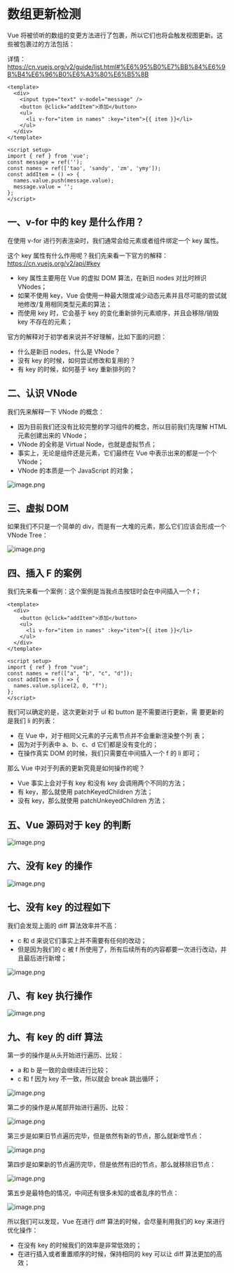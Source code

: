 # 数组更新检测

Vue 将被侦听的数组的变更方法进行了包裹，所以它们也将会触发视图更新。这些被包裹过的方法包括：

详情：https://cn.vuejs.org/v2/guide/list.html#%E6%95%B0%E7%BB%84%E6%9B%B4%E6%96%B0%E6%A3%80%E6%B5%8B

```vue
<template>
  <div>
    <input type="text" v-model="message" />
    <button @click="addItem">添加</button>
    <ul>
      <li v-for="item in names" :key="item">{{ item }}</li>
    </ul>
  </div>
</template>

<script setup>
import { ref } from 'vue';
const message = ref('');
const names = ref(['tao', 'sandy', 'zm', 'ymy']);
const addItem = () => {
  names.value.push(message.value);
  message.value = '';
};
</script>
```

## 一、v-for 中的 key 是什么作用？

在使用 v-for 进行列表渲染时，我们通常会给元素或者组件绑定一个 key 属性。

这个 key 属性有什么作用呢？我们先来看一下官方的解释： https://cn.vuejs.org/v2/api/#key

- key 属性主要用在 Vue 的虚拟 DOM 算法，在新旧 nodes 对比时辨识 VNodes；
- 如果不使用 key，Vue 会使用一种最大限度减少动态元素并且尽可能的尝试就地修改/复用相同类型元素的算法；
- 而使用 key 时，它会基于 key 的变化重新排列元素顺序，并且会移除/销毁 key 不存在的元素；

官方的解释对于初学者来说并不好理解，比如下面的问题：

- 什么是新旧 nodes，什么是 VNode？
- 没有 key 的时候，如何尝试修改和复用的？
- 有 key 的时候，如何基于 key 重新排列的？

## 二、认识 VNode

我们先来解释一下 VNode 的概念：

- 因为目前我们还没有比较完整的学习组件的概念，所以目前我们先理解 HTML 元素创建出来的 VNode；
- VNode 的全称是 Virtual Node，也就是虚拟节点；
- 事实上，无论是组件还是元素，它们最终在 Vue 中表示出来的都是一个个 VNode；
- VNode 的本质是一个 JavaScript 的对象；

![image.png](https://img11.360buyimg.com/ddimg/jfs/t1/61450/24/17363/10187/613f10a4Eee15d99d/4900c6cc39736c51.png)

## 三、虚拟 DOM

如果我们不只是一个简单的 div，而是有一大堆的元素，那么它们应该会形成一个 VNode Tree：

![image.png](https://img14.360buyimg.com/ddimg/jfs/t1/73668/17/16556/314426/613f117cE17093613/e31718d3df181780.png)

## 四、插入 F 的案例

我们先来看一个案例：这个案例是当我点击按钮时会在中间插入一个 f；

```vue
<template>
  <div>
    <button @click="addItem">添加</button>
    <ul>
      <li v-for="item in names" :key="item">{{ item }}</li>
    </ul>
  </div>
</template>

<script setup>
import { ref } from "vue";
const names = ref(["a", "b", "c", "d"]);
const addItem = () => {
  names.value.splice(2, 0, "f");
};
</script>
```

我们可以确定的是，这次更新对于 ul 和 button 是不需要进行更新，需
要更新的是我们 li 的列表：

- 在 Vue 中，对于相同父元素的子元素节点并不会重新渲染整个列
  表；
- 因为对于列表中 a、b、c、d 它们都是没有变化的；
- 在操作真实 DOM 的时候，我们只需要在中间插入一个 f 的 li 即可；

那么 Vue 中对于列表的更新究竟是如何操作的呢？

- Vue 事实上会对于有 key 和没有 key 会调用两个不同的方法；
- 有 key，那么就使用 patchKeyedChildren 方法；
- 没有 key，那么就使用 patchUnkeyedChildren 方法；

## 五、Vue 源码对于 key 的判断

![image.png](https://img13.360buyimg.com/ddimg/jfs/t1/85283/37/20422/865786/613f2d45Eb1bd439a/c4f997c005fd2d5f.png)

## 六、没有 key 的操作

![image.png](https://img14.360buyimg.com/ddimg/jfs/t1/6884/7/13023/789360/613f2d5fEebcd1a2c/ccdc1019c392390c.png)

## 七、没有 key 的过程如下

我们会发现上面的 diff 算法效率并不高：

- c 和 d 来说它们事实上并不需要有任何的改动；
- 但是因为我们的 c 被 f 所使用了，所有后续所有的内容都要一次进行改动，并且最后进行新增；

![image.png](https://img10.360buyimg.com/ddimg/jfs/t1/61150/30/17519/315691/613f2d8cE20a97eb0/bf1275cbd2827023.png)

## 八、有 key 执行操作

![image.png](https://img14.360buyimg.com/ddimg/jfs/t1/62508/13/17277/868810/613f2dabE6dec1156/9020c819dd39301d.png)

## 九、有 key 的 diff 算法

第一步的操作是从头开始进行遍历、比较：

- a 和 b 是一致的会继续进行比较；
- c 和 f 因为 key 不一致，所以就会 break 跳出循环；

![image.png](https://img14.360buyimg.com/ddimg/jfs/t1/59644/19/17291/169613/613f2ddaE64c52033/a60c496e82f6ed35.png)

第二步的操作是从尾部开始进行遍历、比较：

![image.png](https://img12.360buyimg.com/ddimg/jfs/t1/207068/22/541/180470/613f2deaE5baa6daf/c643187e911bab54.png)

第三步是如果旧节点遍历完毕，但是依然有新的节点，那么就新增节点：

![image.png](https://img13.360buyimg.com/ddimg/jfs/t1/76221/32/17664/227218/613f2dfbE97bb699b/5cf98c9bff3c5582.png)

第四步是如果新的节点遍历完毕，但是依然有旧的节点，那么就移除旧节点：

![image.png](https://img13.360buyimg.com/ddimg/jfs/t1/207166/8/496/176860/613f2e0bE85f524ee/b19a27c17af5d845.png)

第五步是最特色的情况，中间还有很多未知的或者乱序的节点：

![image.png](https://img11.360buyimg.com/ddimg/jfs/t1/85264/24/16667/363030/613f2e21Ef78e0c50/d2816e7def047f47.png)

所以我们可以发现，Vue 在进行 diff 算法的时候，会尽量利用我们的 key 来进行优化操作：

- 在没有 key 的时候我们的效率是非常低效的；
- 在进行插入或者重置顺序的时候，保持相同的 key 可以让 diff 算法更加的高效；
